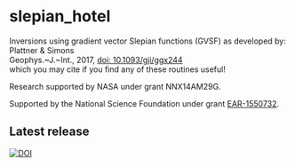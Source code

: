 # slepian_hotel
Inversions using gradient vector Slepian functions (GVSF) as developed by:<br>
Plattner &amp; Simons<br>
Geophys.~J.~Int., 2017, <a href="http://dx.doi.org/10.1093/gji/ggx244">doi: 10.1093/gji/ggx244</a><br>
which you may cite if you find any of these routines useful! 

Research supported by NASA under grant NNX14AM29G.

Supported by the National Science Foundation under grant <a href="https://www.nsf.gov/awardsearch/showAward?AWD_ID=1550732">EAR-1550732</a>.

## Latest release
[![DOI](https://zenodo.org/badge/6548/csdms-contrib/slepian_hotel.svg)](https://zenodo.org/badge/latestdoi/6548/csdms-contrib/slepian_hotel)




